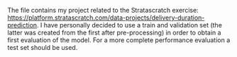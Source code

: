 The file contains my project related to the Stratascratch exercise: https://platform.stratascratch.com/data-projects/delivery-duration-prediction.
I have personally decided to use a train and validation set (the latter was created from the first after pre-processing) in order to obtain a first evaluation of the model. 
For a more complete performance evaluation a test set should be used. 
